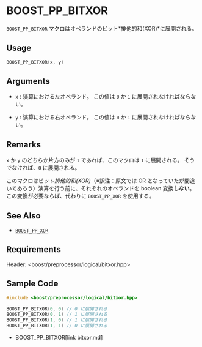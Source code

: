 # BOOST_PP_BITXOR

`BOOST_PP_BITXOR` マクロはオペランドのビット*排他的和(XOR)*に展開される。

## Usage

```cpp
BOOST_PP_BITXOR(x, y)
```

## Arguments

- `x` :
	演算における左オペランド。
	この値は `0` か `1` に展開されなければならない。

- `y` :
	演算における右オペランド。
	この値は `0` か `1` に展開されなければならない。

## Remarks

`x` か `y` のどちらか片方のみが `1` であれば、このマクロは `1` に展開される。
そうでなければ、`0` に展開される。

このマクロはビット*排他的和(XOR)*（※訳注：原文では OR となっていたが間違いであろう）演算を行う前に、それぞれのオペランドを boolean 変換**しない**。
この変換が必要ならば、代わりに `BOOST_PP_XOR` を使用する。

## See Also

- [`BOOST_PP_XOR`](xor.md)

## Requirements

Header: &lt;boost/preprocessor/logical/bitxor.hpp&gt;

## Sample Code

```cpp
#include <boost/preprocessor/logical/bitxor.hpp>

BOOST_PP_BITXOR(0, 0) // 0 に展開される
BOOST_PP_BITXOR(0, 1) // 1 に展開される
BOOST_PP_BITXOR(1, 0) // 1 に展開される
BOOST_PP_BITXOR(1, 1) // 0 に展開される
```
* BOOST_PP_BITXOR[link bitxor.md]

